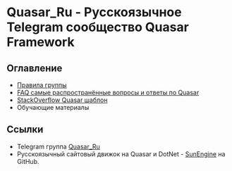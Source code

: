# Quasar_Ru - Русскоязычное Telegram сообщество Quasar Framework

## Оглавление

- [Правила группы](PRAVILA.md)
- [FAQ самые распространённые вопросы и ответы по Quasar](FAQ.md)
- [StackOverflow Quasar шаблон](StackOverflow.Template.md)
- Обучающие материалы
  
## Сcылки

- Telegram группа [Quasar_Ru](https://t.me/quasar_ru)
- Русскоязычный сайтовый движок на Quasar и DotNet - [SunEngine](https://github.com/sunengine/SunEngine) на GitHub.
